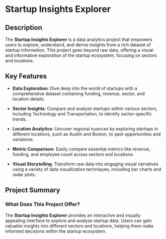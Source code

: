 # Startup Insights Explorer

## Description      

The **Startup Insights Explorer** is a data analytics project that empowers users to explore, understand, and derive insights from a rich dataset of startup information. This project goes beyond raw data, offering a visual and informative exploration of the startup ecosystem, focusing on sectors and locations.

## Key Features     

- **Data Exploration**: Dive deep into the world of startups with a comprehensive dataset containing funding, revenue, sector, and location details.

- **Sector Insights**: Compare and analyze startups within various sectors, including Technology and Transportation, to identify sector-specific trends.

- **Location Analytics**: Uncover regional nuances by exploring startups in different locations, such as Austin and Boston, to spot opportunities and variations.

- **Metric Comparison**: Easily compare essential metrics like revenue, funding, and employee count across sectors and locations.  

- **Visual Storytelling**: Transform raw data into engaging visual narratives using a variety of data visualization techniques, including bar charts and radar plots.

## Project Summary         
  
### What Does This Project Offer?       

The **Startup Insights Explorer** provides an interactive and visually appealing interface to explore and analyze startup data. Users can gain valuable insights into different sectors and locations, helping them make informed decisions within the startup ecosystem.


